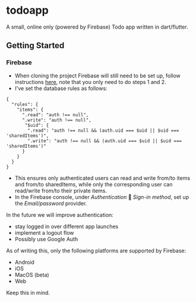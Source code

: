 # todoapp

A small, online only (powered by Firebase) Todo app written in dart/flutter.

## Getting Started

### Firebase
- When cloning the project Firebase will still need to be set up, follow instructions [here](https://firebase.google.com/docs/flutter/setup), note that you only need to do steps 1 and 2.
- I've set the database rules as follows:
```
{
  "rules": {
    "items": {
      ".read": "auth !== null",
      ".write": "auth !== null",
       "$uid": {
        ".read": "auth !== null && (auth.uid === $uid || $uid === 'sharedItems')",
        ".write": "auth !== null && (auth.uid === $uid || $uid === 'sharedItems')"
      }
    }
  }
}
```
- This ensures only authenticated users can read and write from/to items and from/to sharedItems, while only the corresponding user can read/write from/to their private items.
- In the Firebase console, under *Authentication*  *Sign-in method*, set up the *Email/password* provider.

In the future we will improve authentication:
- stay logged in over different app launches
- implement a logout flow
- Possibly use Google Auth

As of writing this, only the following platforms are supported by Firebase:
- Android
- iOS
- MacOS (beta)
- Web

Keep this in mind.

